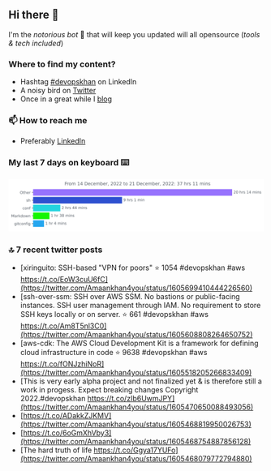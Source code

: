 <!--- [![Hits](https://hits.seeyoufarm.com/api/count/incr/badge.svg?url=https%3A%2F%2Fgithub.com%2Fakhan4u%2Fhit-counter&count_bg=%2379C83D&title_bg=%23555555&icon=&icon_color=%23E7E7E7&title=visits&edge_flat=false)](https://hits.seeyoufarm.com) --->

## Hi there 👋

I'm the _notorious bot_ 🤣 that will keep you updated will all opensource (_tools & tech included_) 

### Where to find my content?

* Hashtag [#devopskhan](https://www.linkedin.com/feed/hashtag/devopskhan) on LinkedIn
* A noisy bird on [Twitter](https://twitter.com/Amaankhan4you)
* Once in a great while I [blog](https://linuxparrot.netlify.app) 


### 📫 **How to reach me**

* Preferably [LinkedIn](https://www.linkedin.com/in/amaan-khan-linux-ninja)

### My last 7 days on keyboard ⌨️

<img src="https://github.com/akhan4u/akhan4u/blob/main/images/stat.svg" alt="Amaan's Wakatime Activity!"/>

### 🔝 7 recent twitter posts
<!-- DEVDOJO:START -->
- [xiringuito: SSH-based &quot;VPN for poors&quot;
⭐️ 1054
#devopskhan #aws
https://t.co/EoW3cuU6fC](https://twitter.com/Amaankhan4you/status/1605699410444226560)
- [ssh-over-ssm: SSH over AWS SSM. No bastions or public-facing instances. SSH user management through IAM. No requirement to store SSH keys locally or on server.
⭐️ 661
#devopskhan #aws
https://t.co/Am8T5nl3C0](https://twitter.com/Amaankhan4you/status/1605608808264650752)
- [aws-cdk: The AWS Cloud Development Kit is a framework for defining cloud infrastructure in code
⭐️ 9638
#devopskhan #aws
https://t.co/fONJzhiNoR](https://twitter.com/Amaankhan4you/status/1605518205266833409)
- [This is very early alpha project and not finalized yet &amp; is therefore still a work in progess. Expect breaking changes Copyright 2022.#devopskhan https://t.co/zIb6UwmJPY](https://twitter.com/Amaankhan4you/status/1605470650088493056)
- [https://t.co/ADakkZJKMV](https://twitter.com/Amaankhan4you/status/1605468819950026753)
- [https://t.co/6oGmXhVby3](https://twitter.com/Amaankhan4you/status/1605468754887856128)
- [The hard truth of life https://t.co/Ggya17YUFo](https://twitter.com/Amaankhan4you/status/1605468079772794880)
<!-- DEVDOJO:END -->

<!-- ![Amaan's GitHub stats](https://github-readme-stats.vercel.app/api?username=akhan4u&count_private=true&show_icons=true&hide=contribs) -->
